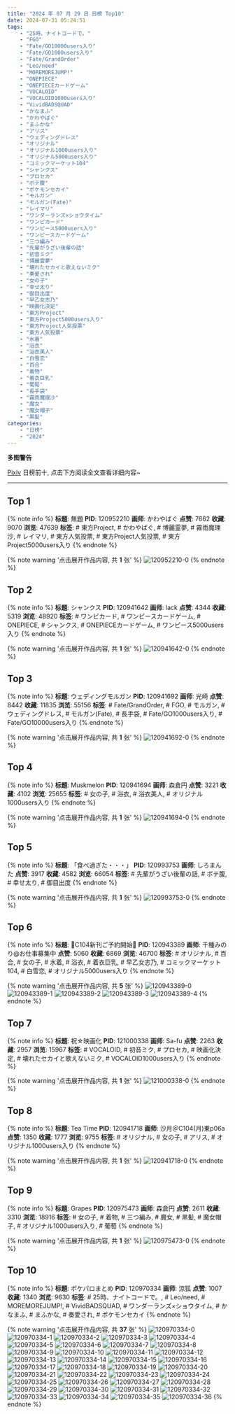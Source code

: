 ```yaml
---
title: "2024 年 07 月 29 日 日榜 Top10"
date: 2024-07-31 05:24:51
tags:
    - "25時、ナイトコードで。"
    - "FGO"
    - "Fate/GO10000users入り"
    - "Fate/GO1000users入り"
    - "Fate/GrandOrder"
    - "Leo/need"
    - "MOREMOREJUMP!"
    - "ONEPIECE"
    - "ONEPIECEカードゲーム"
    - "VOCALOID"
    - "VOCALOID1000users入り"
    - "VividBADSQUAD"
    - "かなまふ"
    - "かわやばぐ"
    - "まふかな"
    - "アリス"
    - "ウェディングドレス"
    - "オリジナル"
    - "オリジナル1000users入り"
    - "オリジナル5000users入り"
    - "コミックマーケット104"
    - "シャンクス"
    - "プロセカ"
    - "ボテ腹"
    - "ポケモンセカイ"
    - "モルガン"
    - "モルガン(Fate)"
    - "レイマリ"
    - "ワンダーランズ×ショウタイム"
    - "ワンピカード"
    - "ワンピース5000users入り"
    - "ワンピースカードゲーム"
    - "三つ編み"
    - "先輩がうざい後輩の話"
    - "初音ミク"
    - "博麗霊夢"
    - "壊れたセカイと歌えないミク"
    - "奏愛され"
    - "女の子"
    - "幸せ太り"
    - "御目出度"
    - "早乙女志乃"
    - "映画化決定"
    - "東方Project"
    - "東方Project5000users入り"
    - "東方Project人気投票"
    - "東方人気投票"
    - "水着"
    - "浴衣"
    - "浴衣美人"
    - "白雪恋"
    - "百合"
    - "着物"
    - "着衣巨乳"
    - "葡萄"
    - "長手袋"
    - "霧雨魔理沙"
    - "魔女"
    - "魔女帽子"
    - "黒髪"
categories:
    - "日榜"
    - "2024"
---
```


<i class="fa fa-triangle-exclamation"></i>**多图警告**<i class="fa fa-triangle-exclamation"></i>

[Pixiv](https://www.pixiv.net/) 日榜前十, 点击下方阅读全文查看详细内容~

<!-- more -->

---

## Top 1

{% note info %}
**标题**: 無題
**PID**: 120952210 **画师**: かわやばぐ
**点赞**: 7662 **收藏**: 9070 **浏览**: 47639
**标签**: # 東方Project, # かわやばぐ, # 博麗霊夢, # 霧雨魔理沙, # レイマリ, # 東方人気投票, # 東方Project人気投票, # 東方Project5000users入り
{% endnote %}

{% note warning '点击展开作品内容, 共 **1** 张' %}
![120952210-0](https://i.pixiv.re/img-original/img/2024/07/28/10/33/54/120952210_p0.png)
{% endnote %}

## Top 2

{% note info %}
**标题**: シャンクス
**PID**: 120941642 **画师**: lack
**点赞**: 4344 **收藏**: 5319 **浏览**: 48920
**标签**: # ワンピカード, # ワンピースカードゲーム, # ONEPIECE, # シャンクス, # ONEPIECEカードゲーム, # ワンピース5000users入り
{% endnote %}

{% note warning '点击展开作品内容, 共 **1** 张' %}
![120941642-0](https://i.pixiv.re/img-original/img/2024/07/28/00/00/23/120941642_p0.jpg)
{% endnote %}

## Top 3

{% note info %}
**标题**: ウェディングモルガン
**PID**: 120941692 **画师**: 光崎
**点赞**: 8442 **收藏**: 11835 **浏览**: 55156
**标签**: # Fate/GrandOrder, # FGO, # モルガン, # ウェディングドレス, # モルガン(Fate), # 長手袋, # Fate/GO1000users入り, # Fate/GO10000users入り
{% endnote %}

{% note warning '点击展开作品内容, 共 **1** 张' %}
![120941692-0](https://i.pixiv.re/img-original/img/2024/07/28/00/00/33/120941692_p0.jpg)
{% endnote %}

## Top 4

{% note info %}
**标题**: Muskmelon
**PID**: 120941694 **画师**: 森倉円
**点赞**: 3221 **收藏**: 4102 **浏览**: 25655
**标签**: # 女の子, # 浴衣, # 浴衣美人, # オリジナル1000users入り
{% endnote %}

{% note warning '点击展开作品内容, 共 **1** 张' %}
![120941694-0](https://i.pixiv.re/img-original/img/2024/07/28/00/00/35/120941694_p0.jpg)
{% endnote %}

## Top 5

{% note info %}
**标题**: 「食べ過ぎた・・・」
**PID**: 120993753 **画师**: しろまんた
**点赞**: 3917 **收藏**: 4582 **浏览**: 66054
**标签**: # 先輩がうざい後輩の話, # ボテ腹, # 幸せ太り, # 御目出度
{% endnote %}

{% note warning '点击展开作品内容, 共 **1** 张' %}
![120993753-0](https://i.pixiv.re/img-original/img/2024/07/29/18/53/51/120993753_p0.png)
{% endnote %}

## Top 6

{% note info %}
**标题**: 🩵C104新刊ご予約開始🩷
**PID**: 120943389 **画师**: 千種みのり@お仕事募集中
**点赞**: 5060 **收藏**: 6869 **浏览**: 46700
**标签**: # オリジナル, # 百合, # 女の子, # 水着, # 浴衣, # 着衣巨乳, # 早乙女志乃, # コミックマーケット104, # 白雪恋, # オリジナル5000users入り
{% endnote %}

{% note warning '点击展开作品内容, 共 **5** 张' %}
![120943389-0](https://i.pixiv.re/img-original/img/2024/07/28/00/43/14/120943389_p0.jpg)
![120943389-1](https://i.pixiv.re/img-original/img/2024/07/28/00/43/14/120943389_p1.jpg)
![120943389-2](https://i.pixiv.re/img-original/img/2024/07/28/00/43/14/120943389_p2.jpg)
![120943389-3](https://i.pixiv.re/img-original/img/2024/07/28/00/43/14/120943389_p3.jpg)
![120943389-4](https://i.pixiv.re/img-original/img/2024/07/28/00/43/14/120943389_p4.jpg)
{% endnote %}

## Top 7

{% note info %}
**标题**: 祝☆映画化
**PID**: 121000338 **画师**: Sa-fu
**点赞**: 2263 **收藏**: 2957 **浏览**: 15967
**标签**: # VOCALOID, # 初音ミク, # プロセカ, # 映画化決定, # 壊れたセカイと歌えないミク, # VOCALOID1000users入り
{% endnote %}

{% note warning '点击展开作品内容, 共 **1** 张' %}
![121000338-0](https://i.pixiv.re/img-original/img/2024/07/29/22/29/19/121000338_p0.jpg)
{% endnote %}

## Top 8

{% note info %}
**标题**: Tea Time
**PID**: 120941718 **画师**: 沙月＠C104(月)東p06a
**点赞**: 1350 **收藏**: 1777 **浏览**: 9755
**标签**: # オリジナル, # 女の子, # アリス, # オリジナル1000users入り
{% endnote %}

{% note warning '点击展开作品内容, 共 **1** 张' %}
![120941718-0](https://i.pixiv.re/img-original/img/2024/07/28/00/00/43/120941718_p0.jpg)
{% endnote %}

## Top 9

{% note info %}
**标题**: Grapes
**PID**: 120975473 **画师**: 森倉円
**点赞**: 2611 **收藏**: 3310 **浏览**: 18916
**标签**: # 女の子, # 着物, # 三つ編み, # 魔女, # 黒髪, # 魔女帽子, # オリジナル1000users入り, # 葡萄
{% endnote %}

{% note warning '点击展开作品内容, 共 **1** 张' %}
![120975473-0](https://i.pixiv.re/img-original/img/2024/07/29/00/00/54/120975473_p0.jpg)
{% endnote %}

## Top 10

{% note info %}
**标题**: ポケパロまとめ
**PID**: 120970334 **画师**: 涼狐
**点赞**: 1007 **收藏**: 1340 **浏览**: 9630
**标签**: # 25時、ナイトコードで。, # Leo/need, # MOREMOREJUMP!, # VividBADSQUAD, # ワンダーランズ×ショウタイム, # かなまふ, # まふかな, # 奏愛され, # ポケモンセカイ
{% endnote %}

{% note warning '点击展开作品内容, 共 **37** 张' %}
![120970334-0](https://i.pixiv.re/img-original/img/2024/07/28/21/56/45/120970334_p0.jpg)
![120970334-1](https://i.pixiv.re/img-original/img/2024/07/28/21/56/45/120970334_p1.jpg)
![120970334-2](https://i.pixiv.re/img-original/img/2024/07/28/21/56/45/120970334_p2.jpg)
![120970334-3](https://i.pixiv.re/img-original/img/2024/07/28/21/56/45/120970334_p3.jpg)
![120970334-4](https://i.pixiv.re/img-original/img/2024/07/28/21/56/45/120970334_p4.jpg)
![120970334-5](https://i.pixiv.re/img-original/img/2024/07/28/21/56/45/120970334_p5.jpg)
![120970334-6](https://i.pixiv.re/img-original/img/2024/07/28/21/56/45/120970334_p6.jpg)
![120970334-7](https://i.pixiv.re/img-original/img/2024/07/28/21/56/45/120970334_p7.jpg)
![120970334-8](https://i.pixiv.re/img-original/img/2024/07/28/21/56/45/120970334_p8.jpg)
![120970334-9](https://i.pixiv.re/img-original/img/2024/07/28/21/56/45/120970334_p9.jpg)
![120970334-10](https://i.pixiv.re/img-original/img/2024/07/28/21/56/45/120970334_p10.jpg)
![120970334-11](https://i.pixiv.re/img-original/img/2024/07/28/21/56/45/120970334_p11.jpg)
![120970334-12](https://i.pixiv.re/img-original/img/2024/07/28/21/56/45/120970334_p12.jpg)
![120970334-13](https://i.pixiv.re/img-original/img/2024/07/28/21/56/45/120970334_p13.jpg)
![120970334-14](https://i.pixiv.re/img-original/img/2024/07/28/21/56/45/120970334_p14.jpg)
![120970334-15](https://i.pixiv.re/img-original/img/2024/07/28/21/56/45/120970334_p15.jpg)
![120970334-16](https://i.pixiv.re/img-original/img/2024/07/28/21/56/45/120970334_p16.jpg)
![120970334-17](https://i.pixiv.re/img-original/img/2024/07/28/21/56/45/120970334_p17.jpg)
![120970334-18](https://i.pixiv.re/img-original/img/2024/07/28/21/56/45/120970334_p18.jpg)
![120970334-19](https://i.pixiv.re/img-original/img/2024/07/28/21/56/45/120970334_p19.jpg)
![120970334-20](https://i.pixiv.re/img-original/img/2024/07/28/21/56/45/120970334_p20.jpg)
![120970334-21](https://i.pixiv.re/img-original/img/2024/07/28/21/56/45/120970334_p21.jpg)
![120970334-22](https://i.pixiv.re/img-original/img/2024/07/28/21/56/45/120970334_p22.jpg)
![120970334-23](https://i.pixiv.re/img-original/img/2024/07/28/21/56/45/120970334_p23.jpg)
![120970334-24](https://i.pixiv.re/img-original/img/2024/07/28/21/56/45/120970334_p24.jpg)
![120970334-25](https://i.pixiv.re/img-original/img/2024/07/28/21/56/45/120970334_p25.jpg)
![120970334-26](https://i.pixiv.re/img-original/img/2024/07/28/21/56/45/120970334_p26.jpg)
![120970334-27](https://i.pixiv.re/img-original/img/2024/07/28/21/56/45/120970334_p27.jpg)
![120970334-28](https://i.pixiv.re/img-original/img/2024/07/28/21/56/45/120970334_p28.jpg)
![120970334-29](https://i.pixiv.re/img-original/img/2024/07/28/21/56/45/120970334_p29.jpg)
![120970334-30](https://i.pixiv.re/img-original/img/2024/07/28/21/56/45/120970334_p30.jpg)
![120970334-31](https://i.pixiv.re/img-original/img/2024/07/28/21/56/45/120970334_p31.jpg)
![120970334-32](https://i.pixiv.re/img-original/img/2024/07/28/21/56/45/120970334_p32.jpg)
![120970334-33](https://i.pixiv.re/img-original/img/2024/07/28/21/56/45/120970334_p33.jpg)
![120970334-34](https://i.pixiv.re/img-original/img/2024/07/28/21/56/45/120970334_p34.jpg)
![120970334-35](https://i.pixiv.re/img-original/img/2024/07/28/21/56/45/120970334_p35.jpg)
![120970334-36](https://i.pixiv.re/img-original/img/2024/07/28/21/56/45/120970334_p36.jpg)
{% endnote %}
